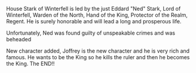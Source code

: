 House Stark of Winterfell is led by the just Eddard "Ned" Stark, Lord of
Winterfell, Warden of the North, Hand of the King, Protector of the Realm,
Regent.  He is surely honorable and will lead a long and prosperous life.

Unfortunately, Ned was found guilty of unspeakable crimes and was beheaded

New character added, Joffrey is the new character and he is very rich and
famous. He wants to be the King so he kills the ruler and then he becomes the
King. The END!!
